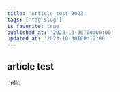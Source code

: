 ```yaml
---
title: 'Article test 2023'
tags: ['tag-slug']
is_favorite: true
published_at: '2023-10-30T00:00:00'
updated_at: '2023-10-30T00:12:00'
---
```


## article test

hello
